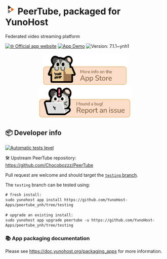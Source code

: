 <!--
N.B.: This README was automatically generated by <https://github.com/YunoHost/apps_tools/blob/main/readme_generator>
It shall NOT be edited by hand.
-->

<h1>
  <img src="https://raw.githubusercontent.com/YunoHost/apps/master/logos/peertube.png" width="32px" alt="Logo of PeerTube">
  PeerTube, packaged for YunoHost
</h1>

Federated video streaming platform

[![🌐 Official app website](https://img.shields.io/badge/Official_app_website-darkgreen?style=for-the-badge)](https://joinpeertube.org/fr)
[![App Demo](https://img.shields.io/badge/App_Demo-blue?style=for-the-badge)](http://peertube.cpy.re)
![Version: 7.1.1~ynh1](https://img.shields.io/badge/Version-7.1.1~ynh1-rgba(0,150,0,1)?style=for-the-badge)

<div align="center">
<a href="https://apps.yunohost.org/app/peertube"><img height="100px" src="https://github.com/YunoHost/yunohost-artwork/raw/refs/heads/main/badges/neopossum-badges/badge_more_info_on_the_appstore.svg"/></a>
<a href="https://github.com/YunoHost-Apps/peertube_ynh/issues"><img height="100px" src="https://github.com/YunoHost/yunohost-artwork/raw/refs/heads/main/badges/neopossum-badges/badge_report_an_issue.svg"/></a>
</div>

## 📦 Developer info

[![Automatic tests level](https://apps.yunohost.org/badge/cilevel/peertube)](https://ci-apps.yunohost.org/ci/apps/peertube/)

🛠️ Upstream PeerTube repository: <https://github.com/Chocobozzz/PeerTube>

Pull request are welcome and should target the [`testing` branch](https://github.com/YunoHost-Apps/peertube_ynh/tree/testing).

The `testing` branch can be tested using:
```
# fresh install:
sudo yunohost app install https://github.com/YunoHost-Apps/peertube_ynh/tree/testing

# upgrade an existing install:
sudo yunohost app upgrade peertube -u https://github.com/YunoHost-Apps/peertube_ynh/tree/testing
```

### 📚 App packaging documentation

Please see <https://doc.yunohost.org/packaging_apps> for more information.